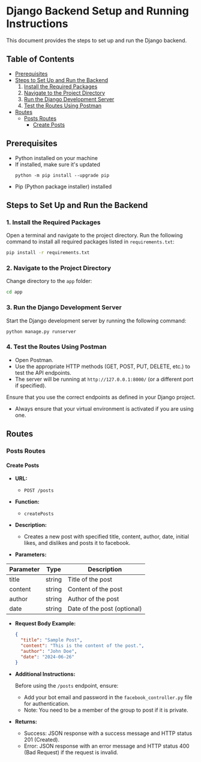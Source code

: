 # Django Backend Setup and Running Instructions

This document provides the steps to set up and run the Django backend.

## Table of Contents

- [Prerequisites](#prerequisites)
- [Steps to Set Up and Run the Backend](#steps-to-set-up-and-run-the-backend)
  1. [Install the Required Packages](#1-install-the-required-packages)
  2. [Navigate to the Project Directory](#2-navigate-to-the-project-directory)
  3. [Run the Django Development Server](#3-run-the-django-development-server)
  4. [Test the Routes Using Postman](#4-test-the-routes-using-postman)
- [Routes](#routes)
  - [Posts Routes](#posts-routes)
    - [Create Posts](#create-posts)

## Prerequisites

- Python installed on your machine
- If installed, make sure it's updated
  ```
  python -m pip install --upgrade pip
  ```
- Pip (Python package installer) installed

## Steps to Set Up and Run the Backend

### 1. Install the Required Packages

Open a terminal and navigate to the project directory. Run the following command to install all required packages listed in `requirements.txt`:

```sh
pip install -r requirements.txt
```

### 2. Navigate to the Project Directory

Change directory to the `app` folder:

```sh
cd app
```

### 3. Run the Django Development Server

Start the Django development server by running the following command:

```sh
python manage.py runserver
```

### 4. Test the Routes Using Postman

- Open Postman.
- Use the appropriate HTTP methods (GET, POST, PUT, DELETE, etc.) to test the API endpoints.
- The server will be running at `http://127.0.0.1:8000/` (or a different port if specified).

Ensure that you use the correct endpoints as defined in your Django project.

- Always ensure that your virtual environment is activated if you are using one.

## Routes

### Posts Routes

#### Create Posts

- **URL:** 
  - `POST /posts`

- **Function:**
  - `createPosts`

- **Description:**
  - Creates a new post with specified title, content, author, date, initial likes, and dislikes and posts it to facebook.

- **Parameters:**

| Parameter | Type   | Description                 |
|-----------|--------|-----------------------------|
| title     | string | Title of the post           |
| content   | string | Content of the post         |
| author    | string | Author of the post          |
| date      | string | Date of the post (optional) |

- **Request Body Example:**
  ```json
  {
    "title": "Sample Post",
    "content": "This is the content of the post.",
    "author": "John Doe",
    "date": "2024-06-26"
  }
  ```

- **Additional Instructions:**

  Before using the `/posts` endpoint, ensure:
  - Add your bot email and password in the `facebook_controller.py` file for authentication.
  - Note: You need to be a member of the group to post if it is private.

- **Returns:**
  - Success: JSON response with a success message and HTTP status 201 (Created).
  - Error: JSON response with an error message and HTTP status 400 (Bad Request) if the request is invalid.

